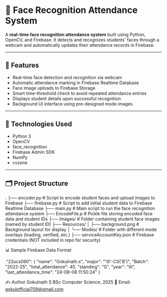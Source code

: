 # 🎯 Face Recognition Attendance System

A **real-time face recognition attendance system** built using Python, OpenCV, and Firebase. It detects and recognizes students' faces through a webcam and automatically updates their attendance records in Firebase.

---

## 📸 Features

- Real-time face detection and recognition via webcam
- Automatic attendance marking in Firebase Realtime Database
- Face image uploads to Firebase Storage
- Smart time-threshold check to avoid repeated attendance entries
- Displays student details upon successful recognition
- Background UI interface using pre-designed mode images

---

## 🧰 Technologies Used

- Python 3
- OpenCV
- face_recognition
- Firebase Admin SDK
- NumPy
- cvzone

---

## 🗂️ Project Structure

.
├── encoder.py # Script to encode student faces and upload images to Firebase
├── firebase.py # Script to add initial student data to Firebase Realtime Database
├── main.py # Main script to run the face recognition attendance system
├── EncodeFile.p # Pickle file storing encoded face data and student IDs
├── Images/ # Folder containing student face images (named by student ID)
├── Resources/
│ ├── background.png # Background layout for display
│ └── Modes/ # Folder with different mode overlays (loading, verified, etc.)
├── serviceAccountKey.json # Firebase credentials (NOT included in repo for security)



📊 Sample Firebase Data Format


."22ucs090": {
  "name": "Gokulnath.s",
  "major": "'III'-CS('B')",
  "Batch": "2022-25",
  "total_attendance": 40,
  "standing": "G",
  "year": "III",
  "last_attendance_time": "24-08-08 11:50:24"
}



✍️ Author
Gokulnath S
BSc Computer Science, 2025
📧 Email: gokulofficial709@gmail.com


